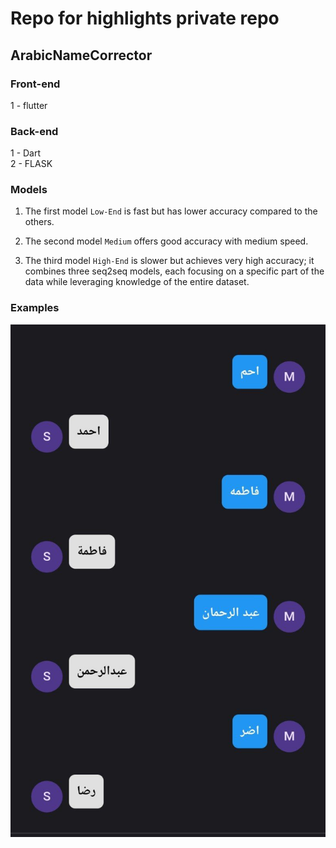 # Repo for highlights private repo
## ArabicNameCorrector


### Front-end
1 - flutter

### Back-end
1 - Dart <br>
2 - FLASK

### Models
1. The first model `Low-End` is fast but has lower accuracy compared to the others.

2. The second model `Medium` offers good accuracy with medium speed.

3. The third model `High-End` is slower but achieves very high accuracy; it combines three seq2seq models, each focusing on a specific part of the data while leveraging knowledge of the entire dataset.


### Examples 
![Alt text](ArabicNameCorrectorExample.jpg)






